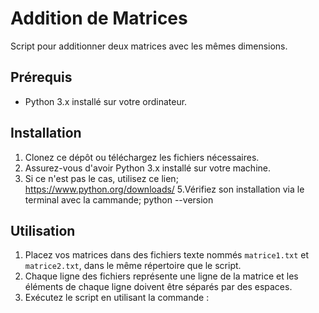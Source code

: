 # Addition de Matrices

Script pour additionner deux matrices avec les mêmes dimensions.

## Prérequis

- Python 3.x installé sur votre ordinateur.

## Installation

1. Clonez ce dépôt ou téléchargez les fichiers nécessaires.
2. Assurez-vous d'avoir Python 3.x installé sur votre machine.
3. Si ce n'est pas le cas, utilisez ce lien;
   https://www.python.org/downloads/
5.Vérifiez son installation via le terminal avec la cammande;
   python --version

## Utilisation

1. Placez vos matrices dans des fichiers texte nommés `matrice1.txt` et `matrice2.txt`, dans le même répertoire que le script.
2. Chaque ligne des fichiers représente une ligne de la matrice et les éléments de chaque ligne doivent être séparés par des espaces.
3. Exécutez le script en utilisant la commande :

